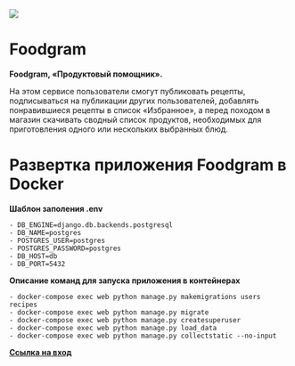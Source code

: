 <img src="https://github.com/ssavboy/foodgram-project-react/actions/workflows/main.yml/badge.svg">

# Foodgram
<b>Foodgram, «Продуктовый помощник».</b>

<p>На этом сервисе пользователи смогут публиковать рецепты, подписываться на публикации других пользователей, добавлять понравившиеся рецепты в список «Избранное», а перед походом в магазин скачивать сводный список продуктов, необходимых для приготовления одного или нескольких выбранных блюд.</p>

# Развертка приложения Foodgram в Docker

<b>Шаблон заполения .env</b>

```
- DB_ENGINE=django.db.backends.postgresql
- DB_NAME=postgres
- POSTGRES_USER=postgres
- POSTGRES_PASSWORD=postgres
- DB_HOST=db
- DB_PORT=5432 
```

<b>Описание команд для запуска приложения в контейнерах</b>
```
- docker-compose exec web python manage.py makemigrations users recipes
- docker-compose exec web python manage.py migrate
- docker-compose exec web python manage.py createsuperuser
- docker-compose exec web python manage.py load_data
- docker-compose exec web python manage.py collectstatic --no-input
```

<b><a href='http://62.84.121.132/signin'>Ссылка на вход</a></b>